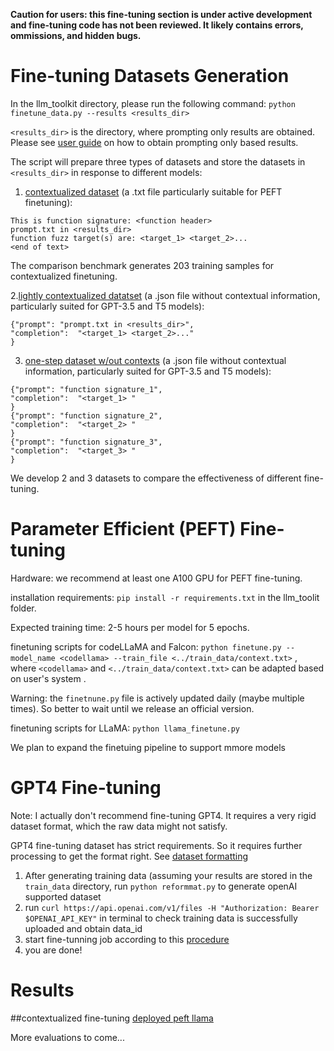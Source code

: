 **Caution for users: this fine-tuning section is under active development and fine-tuning code has not been reviewed. It likely contains errors, ommissions, and hidden bugs.**

# Fine-tuning Datasets Generation
In the llm_toolkit directory, please run the following command:
`python finetune_data.py --results <results_dir>`

 `<results_dir>` is the directory, where prompting only results are obtained. Please see [user guide](https://github.com/sallywang147/llmfz/blob/main/USAGE.md) on
 how to obtain prompting only based results. 

 The script will prepare three types of datasets and store the datasets in  `<results_dir>`  in response to different models: 

 1. [contextualized dataset](https://github.com/sallywang147/llmfz/blob/main/train_data/context.txt) (a .txt file particularly suitable for PEFT finetuning):

```
This is function signature: <function header>
prompt.txt in <results_dir>
function fuzz target(s) are: <target_1> <target_2>...
<end of text>
```
The comparison benchmark generates 203 training samples for contextualized finetuning.

 2.[lightly contextualized datatset](https://github.com/sallywang147/llmfz/blob/main/train_data/gpt4.json)  (a .json file without contextual information, particularly suited for GPT-3.5 and T5 models):
 
 ```
{"prompt": "prompt.txt in <results_dir>",
"completion":  "<target_1> <target_2>..."
}
```

 3. [one-step dataset w/out contexts](https://github.com/sallywang147/llmfz/blob/main/train_data/onestep.json) (a .json file without contextual information, particularly suited for GPT-3.5 and T5 models):

 ```
{"prompt": "function signature_1",
"completion":  "<target_1> "
}
{"prompt": "function signature_2",
"completion":  "<target_2> "
}
{"prompt": "function signature_3",
"completion":  "<target_3> "
}
```
  
We develop 2 and 3 datasets to compare the effectiveness of different fine-tuning.

 # Parameter Efficient (PEFT) Fine-tuning 

Hardware: we recommend at least one A100 GPU for PEFT fine-tuning.

installation requirements: `pip install -r requirements.txt` in the llm_toolit folder. 

Expected training time: 2-5 hours per model for 5 epochs. 

finetuning scripts for codeLLaMA and Falcon: `python finetune.py --model_name <codellama> --train_file <../train_data/context.txt>` , where `<codellama>`
and `<../train_data/context.txt>` can be adapted based on user's system .

Warning: the `finetnune.py` file is actively updated daily (maybe multiple times). So better to wait until we release an official version. 

finetuning scripts for LLaMA: `python llama_finetune.py`

We plan to expand the finetuing pipeline to support mmore models 

 # GPT4 Fine-tuning 

Note: I actually don't recommend fine-tuning GPT4. It requires a very rigid dataset format, which the raw data might not satisfy. 

 GPT4 fine-tuning dataset has strict requirements. So it requires further processing to get the format right. See [dataset formatting](https://platform.openai.com/docs/guides/fine-tuning/preparing-your-dataset)

 1. After generating training data (assuming your results are stored in the `train_data` directory, run `python reformmat.py` to generate openAI supported dataset
 2. run `curl https://api.openai.com/v1/files -H "Authorization: Bearer $OPENAI_API_KEY"` in terminal to check training data is successfully uploaded and obtain data_id
 3. start fine-tunning job according to this [procedure](https://platform.openai.com/docs/guides/fine-tuning/create-a-fine-tuned-model)
 4. you are done!

 # Results

 ##contextualized fine-tuning 
 [deployed peft llama](https://huggingface.co/sallywww/llama_fuzz_targets)

 More evaluations to come...

